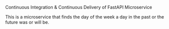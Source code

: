 Continuous Integration & Continuous Delivery of FastAPI Microservice

This is a microservice that finds the day of the week a day in the past or the future was or will be.
